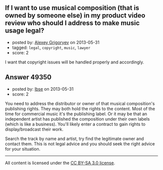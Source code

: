 ## If I want to use musical composition (that is owned by someone else) in my product video review who should I address to make music usage legal?

- posted by: [Alexey Grigoryev](https://stackexchange.com/users/-1/25741-alexey-grigoryev) on 2013-05-31
- tagged: `legal`, `copyright`, `music`, `lawyer`
- score: 2

I want that copyright issues will be handled properly and accordingly.


## Answer 49350

- posted by: [lbse](https://stackexchange.com/users/-1/11239-lbse) on 2013-05-31
- score: 2

You need to address the distributor or owner of that musical composition's publishing rights. They may both hold the rights to the content. Most of the time for commercial music it's the publishing label. Or it may be that an independent artist has published the composition under their own labels (which is like a business). You'll likely enter a contract to gain rights to display/broadcast their work.

Search the track by name and artist, try find the legitimate owner and contact them. This is not legal advice and you should seek the right advice for your situation.



---

All content is licensed under the [CC BY-SA 3.0 license](https://creativecommons.org/licenses/by-sa/3.0/).

